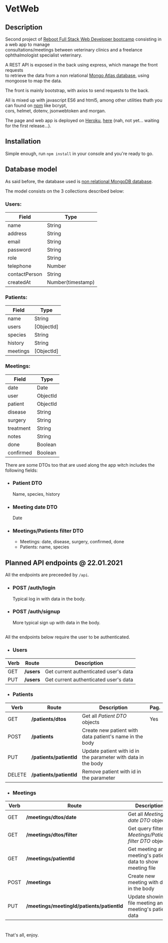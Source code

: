 # VetWeb
## Description

Second project of [Reboot Full Stack Web Developer bootcamp](https://www.reboot.academy/bootcamps/) consisting in a web app to manage  
consultations/meetings between veterinary  clinics and a freelance ophthalmologist specialist veterinary.

A REST API is exposed in the back using express, which manage the front requests  
to retrieve the data from a non relational [Mongo Atlas database](https://www.mongodb.com/cloud/atlas/), using mongoose to map the data.

The front is mainly bootstrap, with axios to send requests to the back.

All is mixed up with javascript ES6 and html5, among other utilities thath you can found on [npm](https://www.npmjs.com/) like bcrypt,   
cors, helmet, dotenv, jsonwebtoken and morgan.

The page and web app is deployed on [Heroku](https://heroku.com), [here]() (nah, not yet... waiting for the first release...).

## Installation
Simple enough, run `npm install` in your console and you're ready to go.

## Database model
As said before, the database used is [non relational MongoDB database](https://www.mongodb.com/).

The model consists on the 3 collections described below:

### Users:
| Field | Type |
|-------|------|
|name|String|
|address|String|
|email|String|
|password|String|
|role|String|
|telephone|Number|
|contactPerson|String|
|createdAt|Number(timestamp)|

### Patients:
| Field | Type |
|-------|------|
|name|String|
|users|[ObjectId]|
|species|String|
|history|String|
|meetings|[ObjectId]|

### Meetings:
| Field | Type |
|-------|------|
|date|Date|
|user|ObjectId|
|patient|ObjectId|
|disease|String|
|surgery|String|
|treatment|String|
|notes|String|
|done|Boolean|
|confirmed|Boolean|

There are some DTOs too that are used along the app witch includes the following 
fields:

- ### Patient DTO
    Name, species, history
- ### Meeting date DTO
    Date
- ### Meetings/Patients filter DTO
    - Meetings: date, disease, surgery, confirmed, done
    - Patients: name, species

## Planned API endpoints @ 22.01.2021
All the endpoints are preceeded by `/api`.

- ### POST /auth/login
    Typical log in with data in the body.

- ### POST /auth/signup
    More typical sign up with data in the body.

## 

All the endpoints below require the user to be authenticated.

- ### Users
|Verb|Route|Description|
|-|-|-|
|GET|**/users**|Get current authenticated user's data|
|PUT|**/users**|Get current authenticated user's data|

- ### Patients
|Verb|Route|Description|Pag.|
|-|-|-|-|
|GET|**/patients/dtos**|Get all *Patient DTO* objects|Yes|
|POST|**/patients**|Create new patient with data patient's name in the body
|PUT|**/patients/patientId**|Update patient with id in the parameter with data in the body|
|DELETE|**/patients/patientId**|Remove patient with id in the parameter


- ### Meetings
|Verb|Route|Description|Pag.|
|-|-|-|-|
|GET|**/meetings/dtos/date**|Get all *Meeting date DTO* objects|Yes
|GET|**/meetings/dtos/filter**|Get query filtered *Meetings/Patients filter DTO* objects|Yes
|GET|**/meetings/patientId**|Get meeting and meeting's patient data to show meeting file
|POST|**/meetings**|Create new meeting with data in the body|
|PUT|**/meetings/meetingId/patients/patientId**|Update showing file meeting and meeting's patient data

# 

That's all, enjoy.

